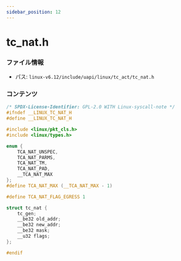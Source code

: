 ```yaml
---
sidebar_position: 12
---
```

# tc_nat.h

### ファイル情報

- パス: `linux-v6.12/include/uapi/linux/tc_act/tc_nat.h`

### コンテンツ

```h
/* SPDX-License-Identifier: GPL-2.0 WITH Linux-syscall-note */
#ifndef __LINUX_TC_NAT_H
#define __LINUX_TC_NAT_H

#include <linux/pkt_cls.h>
#include <linux/types.h>

enum {
	TCA_NAT_UNSPEC,
	TCA_NAT_PARMS,
	TCA_NAT_TM,
	TCA_NAT_PAD,
	__TCA_NAT_MAX
};
#define TCA_NAT_MAX (__TCA_NAT_MAX - 1)

#define TCA_NAT_FLAG_EGRESS 1

struct tc_nat {
	tc_gen;
	__be32 old_addr;
	__be32 new_addr;
	__be32 mask;
	__u32 flags;
};

#endif

```
